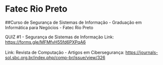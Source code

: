 # Fatec Rio Preto
##Curso de Segurança de Sistemas de Informação - Graduação em Informática para Negócios - Fatec Rio Preto

QUIZ #1 - Segurança de Sistemas de Informação
Link: https://forms.gle/MFMfvH55fd6PXPqA6 
<br><br>
Link: Revista de Computação - Artigos em Cibersegurança: https://journals-sol.sbc.org.br/index.php/comp-br/issue/view/326 

